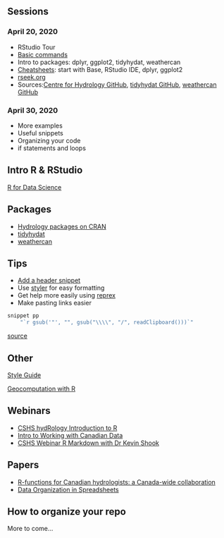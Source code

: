 ## Sessions

### April 20, 2020
- RStudio Tour
- [Basic commands](https://github.com/CentreForHydrology/Introduction_to_R)
- Intro to packages: dplyr, ggplot2, tidyhydat, weathercan
- [Cheatsheets](https://rstudio.com/resources/cheatsheets/): start with Base, RStudio IDE, dplyr, ggplot2
- [rseek.org](https://rseek.org/)
- Sources:[Centre for Hydrology GitHub](https://github.com/CentreForHydrology), [tidyhydat GitHub](https://github.com/ropensci/tidyhydat), [weathercan GitHub](https://github.com/rchlumsk/tRaining)

### April 30, 2020
- More examples
- Useful snippets
- Organizing your code
- if statements and loops

## Intro R & RStudio
[R for Data Science](https://r4ds.had.co.nz/)

## Packages

- [Hydrology packages on CRAN](https://cran.r-project.org/web/views/Hydrology.html)
- [tidyhydat](https://docs.ropensci.org/tidyhydat/)
- [weathercan](https://docs.ropensci.org/weathercan/)

## Tips
- [Add a header snippet](http://timfarewell.co.uk/my-r-script-header-template/)
- Use [styler](https://styler.r-lib.org/) for easy formatting
- Get help more easily using [reprex](https://www.tidyverse.org/help/)
- Make pasting links easier 

```r
snippet pp
    "`r gsub('"', "", gsub("\\\\", "/", readClipboard()))`"
```
[source](https://stackoverflow.com/questions/17605563/efficiently-convert-backslash-to-forward-slash-in-r)

## Other

[Style Guide](https://style.tidyverse.org/)

[Geocomputation with R](https://geocompr.robinlovelace.net/)

## Webinars
- [CSHS hydRology Introduction to R](https://www.youtube.com/watch?reload=9&v=obXb9MAlZ-M)
- [Intro to Working with Canadian Data](https://www.youtube.com/watch?v=56mrlRvTmao)
- [CSHS Webinar R Markdown with Dr Kevin Shook](https://www.youtube.com/watch?v=TH3oDhRrEy0)

## Papers

- [R-functions for Canadian hydrologists: a Canada-wide collaboration](https://www.usask.ca/hydrology/papers/Anderson_et_al_2019.pdf)
- [Data Organization in Spreadsheets](https://www.tandfonline.com/doi/full/10.1080/00031305.2017.1375989)

## How to organize your repo
More to come...




